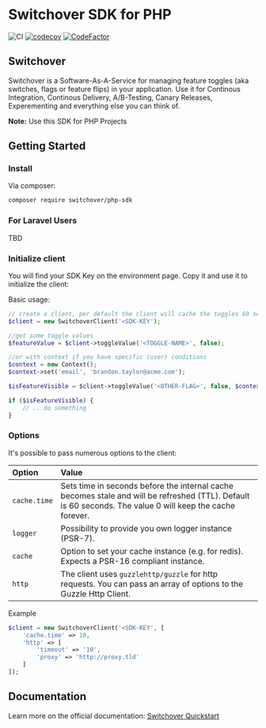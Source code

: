 # Switchover SDK for PHP

![CI](https://github.com/switchover-io/php-sdk/workflows/CI/badge.svg)
[![codecov](https://codecov.io/gh/switchover-io/php-sdk/branch/main/graph/badge.svg?token=eoSgEfaI5J)](https://codecov.io/gh/switchover-io/php-sdk)
[![CodeFactor](https://www.codefactor.io/repository/github/switchover-io/php-sdk/badge)](https://www.codefactor.io/repository/github/switchover-io/php-sdk)
## Switchover

Switchover is a Software-As-A-Service for managing feature toggles (aka switches, flags or feature flips) in your application. Use it for Continous Integration, Continous Delivery, A/B-Testing, Canary Releases, Experementing and everything else you can think of.

__Note:__
Use this SDK for PHP Projects

## Getting Started


### Install

Via composer:

```bash
composer require switchover/php-sdk
```

### For Laravel Users

TBD


### Initialize client

You will find your SDK Key on the environment page. Copy it and use it to initialize the client:

Basic usage:

```php
// create a client, per default the client will cache the toggles 60 seconds
$client = new SwitchoverClient('<SDK-KEY');

//get some toggle values
$featureValue = $client->toggleValue('<TOGGLE-NAME>', false);

//or with context if you have specific (user) conditions
$context = new Context();
$context->set('email', 'brandon.taylor@acme.com');

$isFeatureVisible = $client->toggleValue('<OTHER-FLAG>', false, $context);

if ($isFeatureVisible) {
    // ...do something
}
```

### Options

It's possible to pass numerous options to the client:

|Option|Value|
|:-----|:----|
| `cache.time` | Sets time in seconds before the internal cache becomes stale and will be refreshed (TTL). Default is 60 seconds. The value 0 will keep the cache forever. |
| `logger` | Possibility to provide you own logger instance (PSR-7). |
| `cache` | Option to set your cache instance (e.g. for redis). Expects a PSR-16 compliant instance. |
| `http` | The client uses `guzzlehttp/guzzle` for http requests. You can pass an array of options to the Guzzle Http Client. |

Example

```php
$client = new SwitchoverClient('<SDK-KEY', [
    'cache.time' => 10,
    'http' => [
        'timeout' => '10',
        'proxy' => 'http://proxy.tld'
    ]
]);
```



## Documentation

Learn more on the official documentation: <a href="https://support.switch-over.io/docs/quick-primer">Switchover Quickstart</a>







